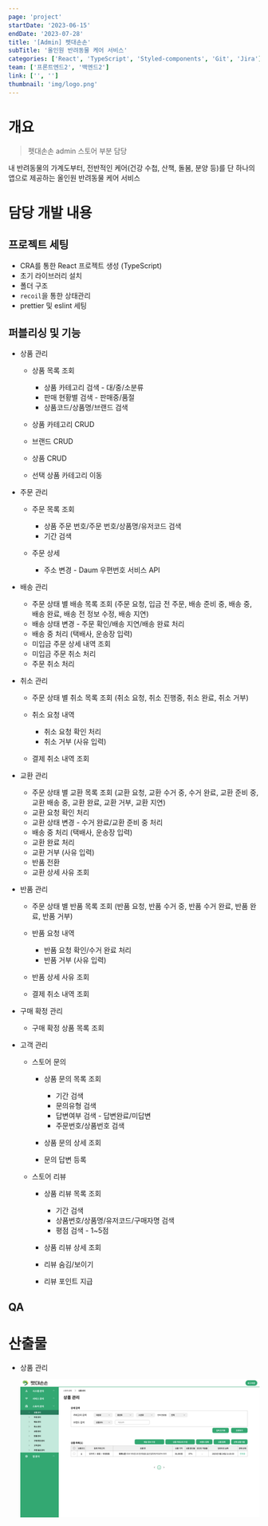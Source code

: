 ```yaml
---
page: 'project'
startDate: '2023-06-15'
endDate: '2023-07-28'
title: '[Admin] 펫대손손'
subTitle: '올인원 반려동물 케어 서비스'
categories: ['React', 'TypeScript', 'Styled-components', 'Git', 'Jira']
team: ['프론트엔드2', '백엔드2']
link: ['', '']
thumbnail: 'img/logo.png'
---
```


# 개요

> 펫대손손 admin 스토어 부분 담당

내 반려동물의 가계도부터, 전반적인 케어(건강 수첩, 산책, 돌봄, 분양 등)를 단 하나의 앱으로 제공하는 올인원 반려동물 케어 서비스

# 담당 개발 내용

## 프로젝트 세팅

- CRA를 통한 React 프로젝트 생성 (TypeScript)
- 초기 라이브러리 설치
- 폴더 구조
- `recoil`을 통한 상태관리
- prettier 및 eslint 세팅

## 퍼블리싱 및 기능

- 상품 관리
  
  - 상품 목록 조회
    
    - 상품 카테고리 검색 - 대/중/소분류
    - 판매 현황별 검색 - 판매중/품절
    - 상품코드/상품명/브랜드 검색
  
  - 상품 카테고리 CRUD
  
  - 브랜드 CRUD
  
  - 상품 CRUD
  
  - 선택 상품 카테고리 이동

- 주문 관리
  
  - 주문 목록 조회
    
    - 상품 주문 번호/주문 번호/상품명/유저코드 검색
    - 기간 검색
  
  - 주문 상세
    
    - 주소 변경 - Daum 우편번호 서비스 API

- 배송 관리
  
  - 주문 상태 별 배송 목록 조회 (주문 요청, 입금 전 주문, 배송 준비 중, 배송 중, 배송 완료, 배송 전 정보 수정, 배송 지연)
  - 배송 상태 변경 - 주문 확인/배송 지연/배송 완료 처리
  - 배송 중 처리 (택배사, 운송장 입력)
  - 미입금 주문 상세 내역 조회
  - 미입금 주문 취소 처리
  - 주문 취소 처리

- 취소 관리
  
  - 주문 상태 별 취소 목록 조회 (취소 요청, 취소 진행중, 취소 완료, 취소 거부)
  
  - 취소 요청 내역
    
    - 취소 요청 확인 처리
    - 취소 거부 (사유 입력)
  
  - 결제 취소 내역 조회

- 교환 관리
  
  - 주문 상태 별 교환 목록 조회 (교환 요청, 교환 수거 중, 수거 완료, 교환 준비 중, 교환 배송 중, 교환 완료, 교환 거부, 교환 지연)
  - 교환 요청 확인 처리
  - 교환 상태 변경 - 수거 완료/교환 준비 중 처리
  - 배송 중 처리 (택배사, 운송장 입력)
  - 교환 완료 처리
  - 교환 거부 (사유 입력)
  - 반품 전환
  - 교환 상세 사유 조회

- 반품 관리
  
  - 주문 상태 별 반품 목록 조회 (반품 요청, 반품 수거 중, 반품 수거 완료, 반품 완료, 반품 거부)
  
  - 반품 요청 내역
    
    - 반품 요청 확인/수거 완료 처리
    - 반품 거부 (사유 입력)
  
  - 반품 상세 사유 조회
  
  - 결제 취소 내역 조회

- 구매 확정 관리
  
  - 구매 확정 상품 목록 조회

- 고객 관리
  
  - 스토어 문의
    
    - 상품 문의 목록 조회
      
      - 기간 검색
      - 문의유형 검색
      - 답변여부 검색 - 답변완료/미답변
      - 주문번호/상품번호 검색
    
    - 상품 문의 상세 조회
    
    - 문의 답변 등록
  
  - 스토어 리뷰
    
    - 상품 리뷰 목록 조회
      
      - 기간 검색
      - 상품번호/상품명/유저코드/구매자명 검색
      - 평점 검색 - 1~5점
    
    - 상품 리뷰 상세 조회
    
    - 리뷰 숨김/보이기
    
    - 리뷰 포인트 지급

## QA

# 산출물

- 상품 관리
  
  ![login](./img/product.png)
